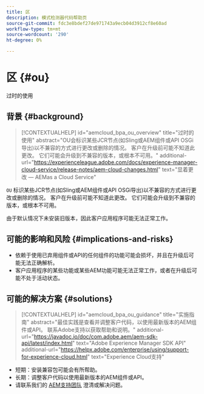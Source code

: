 ```yaml
---
title: 区
description: 模式检测器代码帮助页
source-git-commit: fdc3e8bdef27de971743a9ecb04d3912cf8e60ad
workflow-type: tm+mt
source-wordcount: '290'
ht-degree: 0%

---
```


# 区 {#ou}

过时的使用

## 背景 {#background}

>[!CONTEXTUALHELP]
>id="aemcloud_bpa_ou_overview"
>title="过时的使用"
>abstract="OU会标识某些JCR节点(如Sling或AEM组件或API OSGi导出)以不兼容的方式进行更改或删除的情况。 客户在升级前可能不知道此更改。 它们可能会升级到不兼容的版本，或根本不可用。"
>additional-url="https://experienceleague.adobe.com/docs/experience-manager-cloud-service/release-notes/aem-cloud-changes.html" text="显着更改 — AEMas a Cloud Service"

`OU` 标识某些JCR节点(如Sling或AEM组件或API OSGi导出)以不兼容的方式进行更改或删除的情况。 客户在升级前可能不知道此更改。 它们可能会升级到不兼容的版本，或根本不可用。

由于默认情况下未安装旧版本，因此客户应用程序可能无法正常工作。

## 可能的影响和风险 {#implications-and-risks}

* 依赖于使用已弃用组件或API的任何组件的功能可能会损坏，并且在升级后可能无法正确解析。
* 客户应用程序的某些功能或某些AEM功能可能无法正常工作，或者在升级后可能不处于活动状态。

## 可能的解决方案 {#solutions}

>[!CONTEXTUALHELP]
>id="aemcloud_bpa_ou_guidance"
>title="实施指南"
>abstract="最佳实践是查看并调整客户代码，以使用最新版本的AEM组件或API。 联系Adobe支持以获取帮助和说明。"
>additional-url="https://javadoc.io/doc/com.adobe.aem/aem-sdk-api/latest/index.html" text="Adobe Experience Manager SDK API"
>additional-url="https://helpx.adobe.com/enterprise/using/support-for-experience-cloud.html" text="Experience Cloud支持"

* 短期：安装兼容包可能会有所帮助。
* 长期：调整客户代码以使用最新版本的AEM组件或API。
* 请联系我们的 [AEM支持团队](https://helpx.adobe.com/enterprise/using/support-for-experience-cloud.html) 澄清或解决问题。
